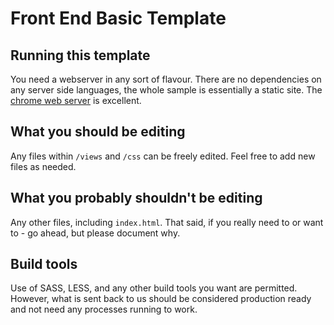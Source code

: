 # Front End Basic Template

## Running this template
You need a webserver in any sort of flavour. There are no dependencies on any server side languages, the whole sample is essentially a static site. The [chrome web server](https://chrome.google.com/webstore/detail/web-server-for-chrome/ofhbbkphhbklhfoeikjpcbhemlocgigb?hl=en) is excellent.

## What you should be editing
Any files within `/views` and `/css` can be freely edited. Feel free to add new files as needed.

## What you probably shouldn't be editing
Any other files, including `index.html`. That said, if you really need to or want to - go ahead, but please document why.

## Build tools
Use of SASS, LESS, and any other build tools you want are permitted. However, what is sent back to us should be considered production ready and not need any processes running to work.